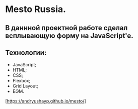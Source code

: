 # Mesto Russia.

## В даннной проектной работе сделал всплывающую форму на JavaScript'e.

## Технологии:

* JavaScript;
* HTML;
* CSS;
* Flexbox;
* Grid Layout;
* БЭМ.

[https://andryushayp.github.io/mesto/]